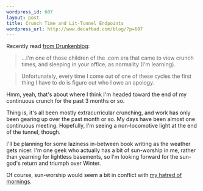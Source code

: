 ```yaml
--- 
wordpress_id: 607
layout: post
title: Crunch Time and Lit-Tunnel Endpoints
wordpress_url: http://www.decafbad.com/blog/?p=607
---
```

Recently read [from Drunkenblog][db]:

  > ...I'm one of those children of the .com era that came to view crunch times, and sleeping in your office, as normality (I'm learning).

  > Unfortunately, every time I come out of one of these cycles the first thing I have to do is figure out who I owe an apology.
  
  Hmm, yeah, that's about where I think I'm headed toward the end of my continuous crunch for the past 3 months or so.
  
  Thing is, it's all been mostly extracurricular crunching, and work has only been gearing up over the past month or so.  My days have been almost one continuous meeting.  Hopefully, I'm seeing a non-locomotive light at the end of the tunnel, though.
  
  I'll be planning for some laziness in-between book writing as the weather gets nicer.  I'm one geek who actually has a bit of sun-worship in me, rather than yearning for lightless basements, so I'm looking forward for the sun-god's return and triumph over Winter.  
  
  Of course, sun-worship would seem a bit in conflict with [my hatred of mornings][mornings].
  
[mornings]:http://www.decafbad.com/blog/2005/02/23/faster_than_a_speeding_bullet_point
[db]:http://www.drunkenblog.com/drunkenblog-archives/000492.html

